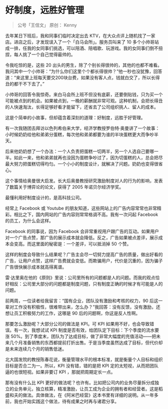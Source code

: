 # 好制度，远胜好管理
> 公号「王信文」
> 原创： Kenny

去年某日下班后，我和同事们临时决定出去 KTV，在大众点评上随机找了一家店。进店之后，才发现误入了一个「白马会所」。服务员叫来了 10 多个小帅哥站成一排，任我的女同事们挑选，可以陪酒、陪唱歌、玩游戏。我的女同事们倒不扭捏，每人挑了一个自己觉得最帅的。

令我吃惊的是，这些 20 出头的男生，除了个别长得很帅的，其他的也都不难看。我问其中一个小帅哥：“为什么你们这里个个都长得很帅？”他一秒也没犹豫，回答道：“来这里上班每天要交200块台费，如果没有客人点，钱就白交了，所以长得丑的都干不下去了。”

小帅哥的回答令我惊奇。来白马会所上班不但没有底薪，还要倒贴钱，只为买一个可能被点到的机会。如果被点到，一晚的薪酬就非常可观。这种机制，会把长得丑的人快速淘汰，长得足够好看才能留下，还省去了公司组织挑人、留人的成本。

这是个简单的小故事，但却蕴含着深刻的道理：好制度，远胜于好管理。

有一次我随团去拜访以色列希伯来大学，经济学教授罗伯特·奥曼讲了一个故事：小时候奶奶给他和弟弟分蛋糕，每次他和弟弟都要为谁的半块蛋糕更大而争吵半天。

后来他奶奶想了一个办法：一个人负责把蛋糕一切两半，另一个人选自己要哪一半。如此一来，他和弟弟就再也没因为蛋糕争吵过了，因为切蛋糕的人，总会把尽最大努力把蛋糕切得均匀。一个小小的制度设计，就解决了问题。奶奶也变得很省心。

这个事情给奥曼很大启发。长大后奥曼教授研究激励制度对人的行为的影响，发表了数篇关于博弈论的论文，获得了 2005 年诺贝尔经济学奖。

最懂利用好制度设计的，是高科技公司。

经常上 Facebook 或 Youtube 的朋友知道，这些网站上的广告内容常常也非常精彩。相比之下，国内网站的广告内容则常常格调不高。我有一次问起 Facebook 的员工，为什么会这样。

Facebook 的同事说，因为 Facebook 会非常重视用户跟广告的互动。如果用户对一个广告点赞，那广告的展示成本就会降低。反之，广告如果被点差评，展示成本会变高。而这里面的秘密是：一个差评，可以抵消掉 50 个赞。

这样的制度会导致什么结果呢？广告主会尽一切努力提高广告的质量，做出好看的广告，让用户点赞，这样广告费就会变低。而欺骗用户，代价是沉重的，因为骗子广告很快展示成本就高得离谱。

雷·达里奥在他的《原则》里说：公司里所有的问题都是人的问题。而我的观点恰好相反：公司里大部分的问题都是制度问题，只有制度正确的时候才有可能是人的问题。

前两周，一位读者给我留言：“国有企业，团队没有激励和考核的权力，90 后这一辈对工作没有积极性，很难带出来，怎么办？”我回答：没有反馈，没有激励，还想让员工积极努力的工作，这哪是 90 后的问题啊，你这是反人性啊。

那要怎么激励呢？大部分公司的做法是 KPI。可 KPI 如果用不好，也会导致错误。有一次，我想试试 KPI 制度是否有效，给团队定下目标：下个季度的流水要涨 50%。到了季度末，团队为了达成目标，做了非常大幅度的充值活动——把未来几个月准备销售的东西都提前打折出售。于是当季度虽然达成了目标，但代价却是未来连续几个月的销售低迷。

北大国发院的教授陈春花说，衡量管理水平的根本标准，就是衡量个人目标和组织目标是否合二为一。所以，KPI 没有错，错的是把 KPI 定的太短视，从而把团队逼的也很短视。如果非要订 KPI ，那就把周期定长一点。

那有没有什么比 KPI 更好的做法呢？也许有。比如把公司内的业务尽量拆分成独立的业务单元，独立核算，精准激励，让员工成为企业的拥有者和经营者。这是稻盛和夫的做法。具体做法，在《阿米巴经营》这本书里有详细的说明。从一年多前，我也开始实践这个做法，待有成果之时再与诸君分享。
